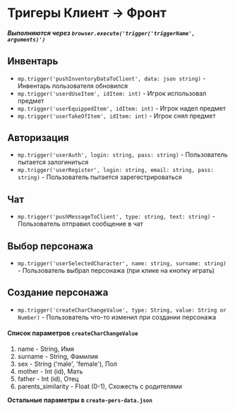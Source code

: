 # Тригеры **Клиент -> Фронт**

##### Выполняются через `browser.execute('trigger('triggerName', arguments)')`

## Инвентарь

- `mp.trigger('pushInventoryDataToClient', data: json string)` - Инвентарь пользователя обновился
- `mp.trigger('userdUseItem', idItem: int)` - Игрок использовал предмет
- `mp.trigger('userEquippedItem', idItem: int)` - Игрок надел предмет
- `mp.trigger('userTakeOfItem', idItem: int)` - Игрок снял предмет

## Авторизация

- `mp.trigger('userAuth', login: string, pass: string)` - Пользователь пытается залогиниться
- `mp.trigger('userRegister', login: string, email: string, pass: string)` - Пользователь пытается зарегестрироваться

## Чат

- `mp.trigger('pushMessageToClient', type: string, text: string)` - Пользователь отправил сообщение в чат

## Выбор персонажа

- `mp.trigger('userSelectedCharacter', name: string, surname: string)` - Пользователь выбрал персонажа (при клике на кнопку играть)

## Создание персонажа

- `mp.trigger('createCharChangeValue', type: String, value: String or Number)` - Пользователь что-то изменил при создании персонажа

#### Список параметров `createCharChangeValue`

1. name - String, Имя
2. surname - String, Фамилия
3. sex - String ('male', 'female'), Пол
4. mother - Int (id), Мать
5. father - Int (id), Отец
6. parents_similarity - Float (0-1), Схожесть с родителями

**Остальные параметры в `create-pers-data.json`**
